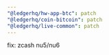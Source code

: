 ```yaml
---
"@ledgerhq/hw-app-btc": patch
"@ledgerhq/coin-bitcoin": patch
"@ledgerhq/live-common": patch
---
```


fix: zcash nu5/nu6
